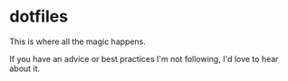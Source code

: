 # dotfiles
This is where all the magic happens.

If you have an advice or best practices I'm not following, I'd love to hear about it.
